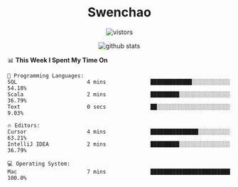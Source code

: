 <h1 align="center">Swenchao</h3>

<p align="center">
  <img src="https://visitor-badge.glitch.me/badge?page_id=Swenchao" alt="vistors" />
</p>

<p align="center">
  <img src="https://github-readme-stats.vercel.app/api?username=Swenchao&count_private=true&show_icons=true&theme=vue-dark&hide_title=true" alt="github stats" />
</p>

<!--START_SECTION:waka-->
📊 **This Week I Spent My Time On** 

```text
💬 Programming Languages: 
SQL                      4 mins              █████████████░░░░░░░░░░░░   54.18% 
Scala                    2 mins              █████████░░░░░░░░░░░░░░░░   36.79% 
Text                     0 secs              ██░░░░░░░░░░░░░░░░░░░░░░░   9.03%

🔥 Editors: 
Cursor                   4 mins              ███████████████░░░░░░░░░░   63.21% 
IntelliJ IDEA            2 mins              █████████░░░░░░░░░░░░░░░░   36.79%

💻 Operating System: 
Mac                      7 mins              █████████████████████████   100.0%

```


<!--END_SECTION:waka-->
